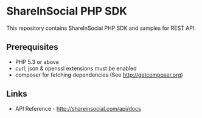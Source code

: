 # ShareInSocial PHP SDK

This repository contains ShareInSocial PHP SDK and samples for REST API.

## Prerequisites
  * PHP 5.3 or above
  * curl, json & openssl extensions must be enabled
  * composer for fetching dependencies (See http://getcomposer.org)


## Links
  * API Reference - http://shareinsocial.com/api/docs

